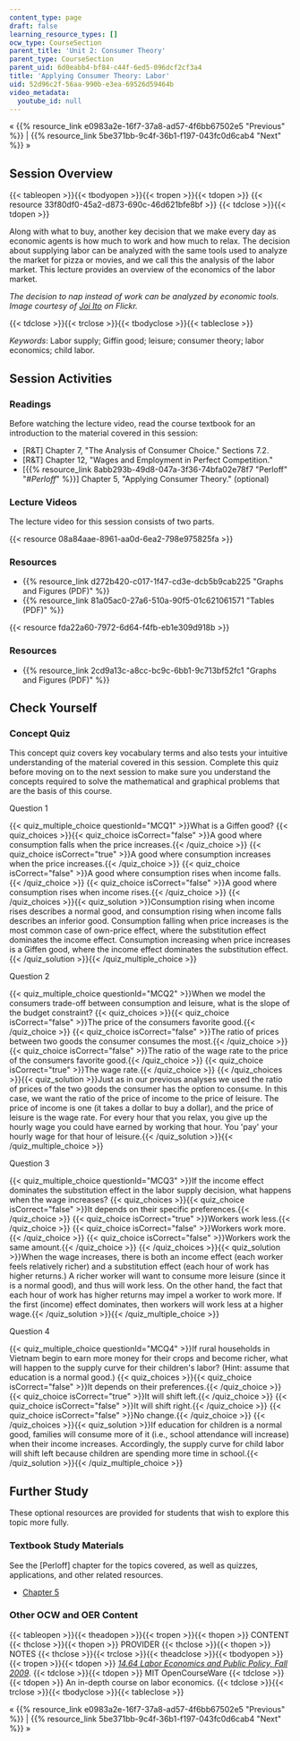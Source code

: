 ```yaml
---
content_type: page
draft: false
learning_resource_types: []
ocw_type: CourseSection
parent_title: 'Unit 2: Consumer Theory'
parent_type: CourseSection
parent_uid: 6d0eabb4-bf84-c44f-6ed5-096dcf2cf3a4
title: 'Applying Consumer Theory: Labor'
uid: 52d96c2f-56aa-990b-e3ea-69526d59464b
video_metadata:
  youtube_id: null
---
```

« {{% resource_link e0983a2e-16f7-37a8-ad57-4f6bb67502e5 "Previous" %}} | {{% resource_link 5be371bb-9c4f-36b1-f197-043fc0d6cab4 "Next" %}} »

## Session Overview

{{< tableopen >}}{{< tbodyopen >}}{{< tropen >}}{{< tdopen >}}
{{< resource 33f80df0-45a2-d873-690c-46d621bfe8bf >}}
{{< tdclose >}}{{< tdopen >}}

Along with what to buy, another key decision that we make every day as economic agents is how much to work and how much to relax. The decision about supplying labor can be analyzed with the same tools used to analyze the market for pizza or movies, and we call this the analysis of the labor market. This lecture provides an overview of the economics of the labor market.

_The decision to nap instead of work can be analyzed by economic tools. Image courtesy of_ [_Joi Ito_](http://www.flickr.com/photos/joi/9913697/) _on Flickr._

{{< tdclose >}}{{< trclose >}}{{< tbodyclose >}}{{< tableclose >}}

_Keywords_: Labor supply; Giffin good; leisure; consumer theory; labor economics; child labor.

## Session Activities

### Readings

Before watching the lecture video, read the course textbook for an introduction to the material covered in this session:

- \[R&T\] Chapter 7, "The Analysis of Consumer Choice." Sections 7.2.
- \[R&T\] Chapter 12, "Wages and Employment in Perfect Competition."
- \[{{% resource_link 8abb293b-49d8-047a-3f36-74bfa02e78f7 "Perloff" "#_Perloff_" %}}\] Chapter 5, "Applying Consumer Theory." (optional)

### Lecture Videos

The lecture video for this session consists of two parts.

{{< resource 08a84aae-8961-aa0d-6ea2-798e975825fa >}}

### Resources

- {{% resource_link d272b420-c017-1f47-cd3e-dcb5b9cab225 "Graphs and Figures (PDF)" %}}
- {{% resource_link 81a05ac0-27a6-510a-90f5-01c621061571 "Tables (PDF)" %}}

{{< resource fda22a60-7972-6d64-f4fb-eb1e309d918b >}}

### Resources

- {{% resource_link 2cd9a13c-a8cc-bc9c-6bb1-9c713bf52fc1 "Graphs and Figures (PDF)" %}}

## Check Yourself

### Concept Quiz

This concept quiz covers key vocabulary terms and also tests your intuitive understanding of the material covered in this session. Complete this quiz before moving on to the next session to make sure you understand the concepts required to solve the mathematical and graphical problems that are the basis of this course.

Question 1

{{< quiz_multiple_choice questionId="MCQ1" >}}What is a Giffen good? {{< quiz_choices >}}{{< quiz_choice isCorrect="false" >}}A good where consumption falls when the price increases.{{< /quiz_choice >}} {{< quiz_choice isCorrect="true" >}}A good where consumption increases when the price increases.{{< /quiz_choice >}} {{< quiz_choice isCorrect="false" >}}A good where consumption rises when income falls.{{< /quiz_choice >}} {{< quiz_choice isCorrect="false" >}}A good where consumption rises when income rises.{{< /quiz_choice >}} {{< /quiz_choices >}}{{< quiz_solution >}}Consumption rising when income rises describes a normal good, and consumption rising when income falls describes an inferior good. Consumption falling when price increases is the most common case of own-price effect, where the substitution effect dominates the income effect. Consumption increasing when price increases is a Giffen good, where the income effect dominates the substitution effect.{{< /quiz_solution >}}{{< /quiz_multiple_choice >}}

Question 2

{{< quiz_multiple_choice questionId="MCQ2" >}}When we model the consumers trade-off between consumption and leisure, what is the slope of the budget constraint? {{< quiz_choices >}}{{< quiz_choice isCorrect="false" >}}The price of the consumers favorite good.{{< /quiz_choice >}} {{< quiz_choice isCorrect="false" >}}The ratio of prices between two goods the consumer consumes the most.{{< /quiz_choice >}} {{< quiz_choice isCorrect="false" >}}The ratio of the wage rate to the price of the consumers favorite good.{{< /quiz_choice >}} {{< quiz_choice isCorrect="true" >}}The wage rate.{{< /quiz_choice >}} {{< /quiz_choices >}}{{< quiz_solution >}}Just as in our previous analyses we used the ratio of prices of the two goods the consumer has the option to consume. In this case, we want the ratio of the price of income to the price of leisure. The price of income is one (it takes a dollar to buy a dollar), and the price of leisure is the wage rate. For every hour that you relax, you give up the hourly wage you could have earned by working that hour. You 'pay' your hourly wage for that hour of leisure.{{< /quiz_solution >}}{{< /quiz_multiple_choice >}}

Question 3

{{< quiz_multiple_choice questionId="MCQ3" >}}If the income effect dominates the substitution effect in the labor supply decision, what happens when the wage increases? {{< quiz_choices >}}{{< quiz_choice isCorrect="false" >}}It depends on their specific preferences.{{< /quiz_choice >}} {{< quiz_choice isCorrect="true" >}}Workers work less.{{< /quiz_choice >}} {{< quiz_choice isCorrect="false" >}}Workers work more.{{< /quiz_choice >}} {{< quiz_choice isCorrect="false" >}}Workers work the same amount.{{< /quiz_choice >}} {{< /quiz_choices >}}{{< quiz_solution >}}When the wage increases, there is both an income effect (each worker feels relatively richer) and a substitution effect (each hour of work has higher returns.) A richer worker will want to consume more leisure (since it is a normal good), and thus will work less. On the other hand, the fact that each hour of work has higher returns may impel a worker to work more. If the first (income) effect dominates, then workers will work less at a higher wage.{{< /quiz_solution >}}{{< /quiz_multiple_choice >}}

Question 4

{{< quiz_multiple_choice questionId="MCQ4" >}}If rural households in Vietnam begin to earn more money for their crops and become richer, what will happen to the supply curve for their children's labor? (Hint: assume that education is a normal good.) {{< quiz_choices >}}{{< quiz_choice isCorrect="false" >}}It depends on their preferences.{{< /quiz_choice >}} {{< quiz_choice isCorrect="true" >}}It will shift left.{{< /quiz_choice >}} {{< quiz_choice isCorrect="false" >}}It will shift right.{{< /quiz_choice >}} {{< quiz_choice isCorrect="false" >}}No change.{{< /quiz_choice >}} {{< /quiz_choices >}}{{< quiz_solution >}}If education for children is a normal good, families will consume more of it (i.e., school attendance will increase) when their income increases. Accordingly, the supply curve for child labor will shift left because children are spending more time in school.{{< /quiz_solution >}}{{< /quiz_multiple_choice >}}

## Further Study

These optional resources are provided for students that wish to explore this topic more fully.

### Textbook Study Materials

See the \[Perloff\] chapter for the topics covered, as well as quizzes, applications, and other related resources.

- [Chapter 5](http://faculty.bcitbusiness.ca/kevinw/6500/Perloff/05M_Perloff_8008884_02_Micro_C05.pdf)

### Other OCW and OER Content

{{< tableopen >}}{{< theadopen >}}{{< tropen >}}{{< thopen >}}
CONTENT
{{< thclose >}}{{< thopen >}}
PROVIDER
{{< thclose >}}{{< thopen >}}
NOTES
{{< thclose >}}{{< trclose >}}{{< theadclose >}}{{< tbodyopen >}}{{< tropen >}}{{< tdopen >}}
[_14.64 Labor Economics and Public Policy, Fall 2009_](/courses/14-64-labor-economics-and-public-policy-fall-2009).
{{< tdclose >}}{{< tdopen >}}
MIT OpenCourseWare
{{< tdclose >}}{{< tdopen >}}
An in-depth course on labor economics.
{{< tdclose >}}{{< trclose >}}{{< tbodyclose >}}{{< tableclose >}}

« {{% resource_link e0983a2e-16f7-37a8-ad57-4f6bb67502e5 "Previous" %}} | {{% resource_link 5be371bb-9c4f-36b1-f197-043fc0d6cab4 "Next" %}} »